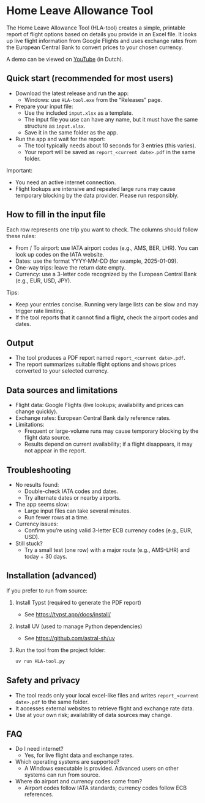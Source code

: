 # Home Leave Allowance Tool

The Home Leave Allowance Tool (HLA-tool) creates a simple, printable report of flight options based on details you provide in an Excel file. It looks up live flight information from Google Flights and uses exchange rates from the European Central Bank to convert prices to your chosen currency.

A demo can be viewed on [YouTube](https://youtu.be/PmDuACiVXrY) (in Dutch).

## Quick start (recommended for most users)

- Download the latest release and run the app:
  - Windows: use `HLA-tool.exe` from the “Releases” page.
- Prepare your input file:
  - Use the included `input.xlsx` as a template.
  - The input file you use can have any name, but it must have the same structure as `input.xlsx`.
  - Save it in the same folder as the app.
- Run the app and wait for the report:
  - The tool typically needs about 10 seconds for 3 entries (this varies).
  - Your report will be saved as `report_<current date>.pdf` in the same folder.

Important:

- You need an active internet connection.
- Flight lookups are intensive and repeated large runs may cause temporary blocking by the data provider. Please run responsibly.

## How to fill in the input file

Each row represents one trip you want to check. The columns should follow these rules:

- From / To airport: use IATA airport codes (e.g., AMS, BER, LHR). You can look up codes on the IATA website.
- Dates: use the format YYYY-MM-DD (for example, 2025-01-09).
- One-way trips: leave the return date empty.
- Currency: use a 3-letter code recognized by the European Central Bank (e.g., EUR, USD, JPY).

Tips:

- Keep your entries concise. Running very large lists can be slow and may trigger rate limiting.
- If the tool reports that it cannot find a flight, check the airport codes and dates.

## Output

- The tool produces a PDF report named `report_<current date>.pdf`.
- The report summarizes suitable flight options and shows prices converted to your selected currency.

## Data sources and limitations

- Flight data: Google Flights (live lookups; availability and prices can change quickly).
- Exchange rates: European Central Bank daily reference rates.
- Limitations:
  - Frequent or large-volume runs may cause temporary blocking by the flight data source.
  - Results depend on current availability; if a flight disappears, it may not appear in the report.

## Troubleshooting

- No results found:
  - Double-check IATA codes and dates.
  - Try alternate dates or nearby airports.
- The app seems slow:
  - Large input files can take several minutes.
  - Run fewer rows at a time.
- Currency issues:
  - Confirm you’re using valid 3-letter ECB currency codes (e.g., EUR, USD).
- Still stuck?
  - Try a small test (one row) with a major route (e.g., AMS–LHR) and today + 30 days.

## Installation (advanced)

If you prefer to run from source:

1. Install Typst (required to generate the PDF report)
   - See https://typst.app/docs/install/

2. Install UV (used to manage Python dependencies)
   - See https://github.com/astral-sh/uv

3. Run the tool from the project folder:
   ```bash
   uv run HLA-tool.py
   ```

## Safety and privacy

- The tool reads only your local excel-like files and writes `report_<current date>.pdf` to the same folder.
- It accesses external websites to retrieve flight and exchange rate data.
- Use at your own risk; availability of data sources may change.

## FAQ

- Do I need internet?
  - Yes, for live flight data and exchange rates.
- Which operating systems are supported?
  - A Windows executable is provided. Advanced users on other systems can run from source.
- Where do airport and currency codes come from?
  - Airport codes follow IATA standards; currency codes follow ECB references.
